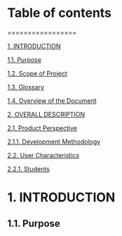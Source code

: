 # Table of contents
=================

<!--ts-->
   [1. INTRODUCTION](#1-INTRODUCTION)
   
   [1.1. Purpose](#11-Purpose)
   
   [1.2. Scope of Project](#ScopeofProject)
   
   [1.3. Glossary](#)

   [1.4. Overview of the Document](#)

   [2. OVERALL DESCRIPTION](#)

   [2.1. Product Perspective](#)

   [2.1.1. Development Methodology](#)

   [2.2. User Characteristics](#)

   [2.2.1. Students](#)
   
<!--te-->

# 1. INTRODUCTION
## 1.1. Purpose
